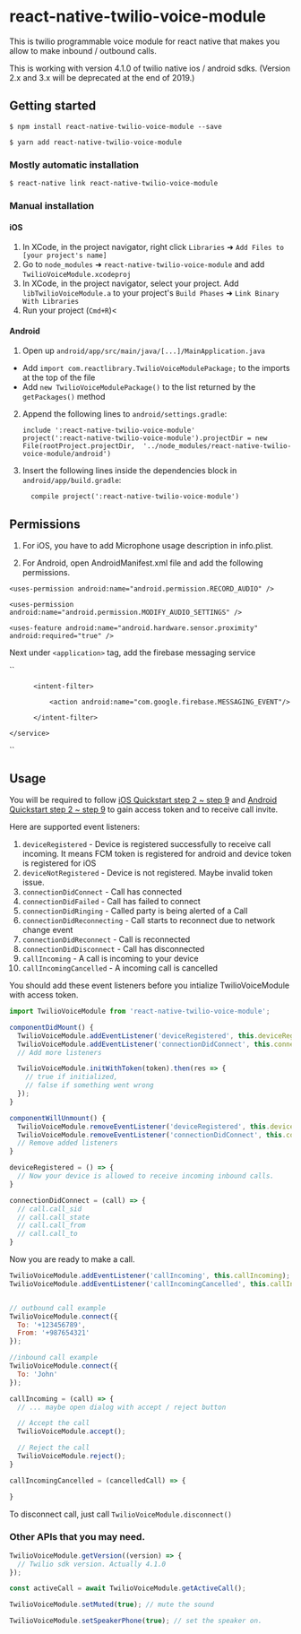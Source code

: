 # react-native-twilio-voice-module
This is twilio programmable voice module for react native that makes you allow to make inbound / outbound calls.

This is working with version 4.1.0 of twilio native ios / android sdks. (Version 2.x and 3.x will be deprecated at the end of 2019.)

## Getting started

`$ npm install react-native-twilio-voice-module --save`

`$ yarn add react-native-twilio-voice-module`

### Mostly automatic installation

`$ react-native link react-native-twilio-voice-module`

### Manual installation


#### iOS

1. In XCode, in the project navigator, right click `Libraries` ➜ `Add Files to [your project's name]`
2. Go to `node_modules` ➜ `react-native-twilio-voice-module` and add `TwilioVoiceModule.xcodeproj`
3. In XCode, in the project navigator, select your project. Add `libTwilioVoiceModule.a` to your project's `Build Phases` ➜ `Link Binary With Libraries`
4. Run your project (`Cmd+R`)<

#### Android

1. Open up `android/app/src/main/java/[...]/MainApplication.java`
  - Add `import com.reactlibrary.TwilioVoiceModulePackage;` to the imports at the top of the file
  - Add `new TwilioVoiceModulePackage()` to the list returned by the `getPackages()` method
2. Append the following lines to `android/settings.gradle`:
  	```
  	include ':react-native-twilio-voice-module'
  	project(':react-native-twilio-voice-module').projectDir = new File(rootProject.projectDir, 	'../node_modules/react-native-twilio-voice-module/android')
  	```
3. Insert the following lines inside the dependencies block in `android/app/build.gradle`:
  	```
      compile project(':react-native-twilio-voice-module')
  	```
## Permissions
1. For iOS, you have to add Microphone usage description in info.plist.

2. For Android, open AndroidManifest.xml file and add the following permissions.

`<uses-permission android:name="android.permission.RECORD_AUDIO" />`

`<uses-permission android:name="android.permission.MODIFY_AUDIO_SETTINGS" />`

`<uses-feature android:name="android.hardware.sensor.proximity" android:required="true" />`

Next under `<application>` tag, add the firebase messaging service

`` <service android:name="com.twiliovoicemodule.fcm.VoiceCallFCMService">

          <intent-filter>

              <action android:name="com.google.firebase.MESSAGING_EVENT"/>

          </intent-filter>

    </service>
``

## Usage
You will be required to follow [iOS Quickstart step 2 ~ step 9](https://github.com/twilio/voice-quickstart-objc#2-create-a-voice-api-key)
and [Android Quickstart step 2 ~ step 9](https://github.com/twilio/voice-quickstart-android#2-create-a-voice-api-key) to gain access token and
to receive call invite.

Here are supported event listeners:
1. `deviceRegistered` - Device is registered successfully to receive call incoming. It means FCM token is registered for android and device token is registered for iOS
2. `deviceNotRegistered` - Device is not registered. Maybe invalid token issue.
3. `connectionDidConnect` - Call has connected
4. `connectionDidFailed` - Call has failed to connect
5. `connectionDidRinging` - Called party is being alerted of a Call
6. `connectionDidReconnecting` - Call starts to reconnect due to network change event
7. `connectionDidReconnect` - Call is reconnected
8. `connectionDidDisconnect` - Call has disconnected
9. `callIncoming` - A call is incoming to your device
10. `callIncomingCancelled` - A incoming call is cancelled

You should add these event listeners before you intialize TwilioVoiceModule with access token.

```javascript
import TwilioVoiceModule from 'react-native-twilio-voice-module';

componentDidMount() {
  TwilioVoiceModule.addEventListener('deviceRegistered', this.deviceRegistered);
  TwilioVoiceModule.addEventListener('connectionDidConnect', this.connectionDidConnect);
  // Add more listeners

  TwilioVoiceModule.initWithToken(token).then(res => {
    // true if initialized,
    // false if something went wrong
  });  
}

componentWillUnmount() {
  TwilioVoiceModule.removeEventListener('deviceRegistered', this.deviceRegistered);
  TwilioVoiceModule.removeEventListener('connectionDidConnect', this.connectionDidConnect);
  // Remove added listeners
}

deviceRegistered = () => {
  // Now your device is allowed to receive incoming inbound calls.
}

connectionDidConnect = (call) => {
  // call.call_sid
  // call.call_state
  // call.call_from
  // call.call_to
}

```

Now you are ready to make a call.
```javascript
TwilioVoiceModule.addEventListener('callIncoming', this.callIncoming);
TwilioVoiceModule.addEventListener('callIncomingCancelled', this.callIncomingCancelled);


// outbound call example
TwilioVoiceModule.connect({
  To: '+123456789',
  From: '+987654321'
});

//inbound call example
TwilioVoiceModule.connect({
  To: 'John'
});

callIncoming = (call) => {
  // ... maybe open dialog with accept / reject button

  // Accept the call
  TwilioVoiceModule.accept();

  // Reject the call
  TwilioVoiceModule.reject();
}

callIncomingCancelled = (cancelledCall) => {

}

```

To disconnect call, just call `TwilioVoiceModule.disconnect()`

### Other APIs that you may need.
```javascript
TwilioVoiceModule.getVersion((version) => {
  // Twilio sdk version. Actually 4.1.0
});

const activeCall = await TwilioVoiceModule.getActiveCall();

TwilioVoiceModule.setMuted(true); // mute the sound

TwilioVoiceModule.setSpeakerPhone(true); // set the speaker on.

```
